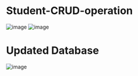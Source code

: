 # Student-CRUD-operation
![image](https://github.com/user-attachments/assets/5fc284b5-fa6a-48c0-b66c-e5feb2f7ecb3)
![image](https://github.com/user-attachments/assets/b274d5f9-aeff-4d2f-b182-a5355f32f235)
# Updated Database
![image](https://github.com/user-attachments/assets/a24e4ba3-2728-4291-a429-706b230de770)


